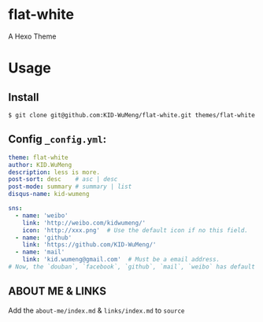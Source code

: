 # flat-white
A Hexo Theme


# Usage
## Install
```
$ git clone git@github.com:KID-WuMeng/flat-white.git themes/flat-white
```

## Config `_config.yml`:
```yml
theme: flat-white
author: KID.WuMeng
description: less is more.
post-sort: desc    # asc | desc
post-mode: summary # summary | list
disqus-name: kid-wumeng

sns:
  - name: 'weibo'
    link: 'http://weibo.com/kidwumeng/'
    icon: 'http://xxx.png'  # Use the default icon if no this field.
  - name: 'github'
    link: 'https://github.com/KID-WuMeng/'
  - name: 'mail'
    link: 'kid.wumeng@gmail.com'  # Must be a email address.
# Now, the `douban`, `facebook`, `github`, `mail`, `weibo` has default icon.
```

## ABOUT ME & LINKS
Add the `about-me/index.md` & `links/index.md` to `source`